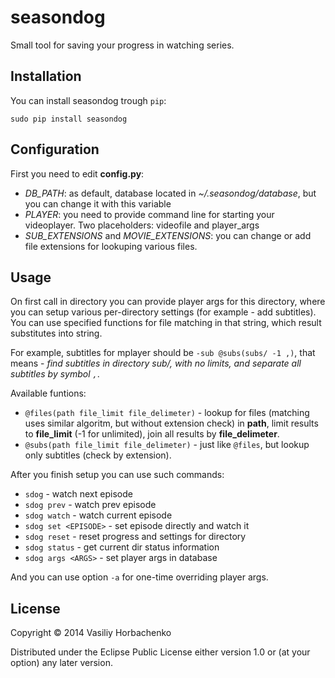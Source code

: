 # seasondog

Small tool for saving your progress in watching series.

## Installation

You can install seasondog trough `pip`:
    
    sudo pip install seasondog

## Configuration

First you need to edit **config.py**:

* *DB_PATH*: as default, database located in *~/.seasondog/database*, but you can change it with this variable
* *PLAYER*: you need to provide command line for starting your videoplayer. Two placeholders: videofile and player_args
* *SUB_EXTENSIONS* and *MOVIE_EXTENSIONS*: you can change or add file extensions for lookuping various files.

## Usage

On first call in directory you can provide player args for this directory, where you can setup various per-directory settings (for example - add subtitles). You can use specified functions for file matching in that string, which result substitutes into string.

For example, subtitles for mplayer should be `-sub @subs(subs/ -1 ,)`, that means - *find subtitles in directory sub/, with no limits, and separate all subtitles by symbol `,`*.

Available funtions:

* `@files(path file_limit file_delimeter)` - lookup for files (matching uses similar algoritm, but without extension check) in **path**, limit results to **file_limit** (-1 for unlimited), join all results by **file_delimeter**.
* `@subs(path file_limit file_delimeter)` - just like `@files`, but lookup only subtitles (check by extension).

After you finish setup you can use such commands:

* `sdog` - watch next episode 
* `sdog prev` - watch prev episode
* `sdog watch` - watch current episode
* `sdog set <EPISODE>` - set episode directly and watch it
* `sdog reset` - reset progress and settings for directory
* `sdog status` - get current dir status information
* `sdog args <ARGS>` - set player args in database

And you can use option `-a` for one-time overriding player args. 

## License

Copyright © 2014 Vasiliy Horbachenko

Distributed under the Eclipse Public License either version 1.0 or (at
your option) any later version.

